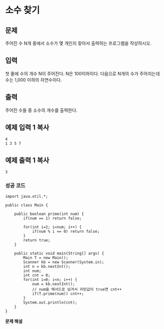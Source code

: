 # 소수 찾기



## 문제

주어진 수 N개 중에서 소수가 몇 개인지 찾아서 출력하는 프로그램을 작성하시오.

## 입력

첫 줄에 수의 개수 N이 주어진다. N은 100이하이다. 다음으로 N개의 수가 주어지는데 수는 1,000 이하의 자연수이다.

## 출력

주어진 수들 중 소수의 개수를 출력한다.

## 예제 입력 1 복사

```
4
1 3 5 7
```

## 예제 출력 1 복사

```
3
```



### 성공 코드

```
import java.util.*;

public class Main {
	
	public boolean prime(int num) {
		if(num == 1) return false;
		
		for(int i=2; i<num; i++) {
			if(num % i == 0) return false;
		}
		return true;
	}

	public static void main(String[] args) {
		Main T = new Main();
		Scanner kb = new Scanner(System.in);
		int n = kb.nextInt();
		int num;
		int cnt = 0;
		for(int i=0; i<n; i++) {
			num = kb.nextInt();
            // num을 메서드로 넘겨서 리턴값이 true면 cnt++
			if(T.prime(num)) cnt++;
		}
		System.out.println(cnt);
	}
}
```



**문제 해설**

[Link]: https://lealea.tistory.com/71?category=1014118

